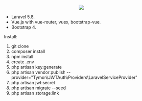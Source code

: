 <p align="center"><img src="https://laravel.com/assets/img/components/logo-laravel.svg"></p>

- Laravel 5.8.
- Vue.js with vue-router, vuex, bootstrap-vue.
- Bootstrap 4.

Install:
1. git clone
2. composer install
3. npm install
4. create .env
5. php artisan key:generate
6. php artisan vendor:publish --provider="Tymon\JWTAuth\Providers\LaravelServiceProvider"
7. php artisan jwt:secret
8. php artisan migrate --seed
9. php artisan storage:link
